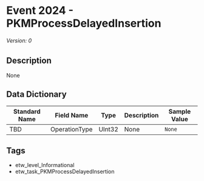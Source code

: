 # Event 2024 - PKMProcessDelayedInsertion
###### Version: 0

## Description
None

## Data Dictionary
|Standard Name|Field Name|Type|Description|Sample Value|
|---|---|---|---|---|
|TBD|OperationType|UInt32|None|`None`|

## Tags
* etw_level_Informational
* etw_task_PKMProcessDelayedInsertion
